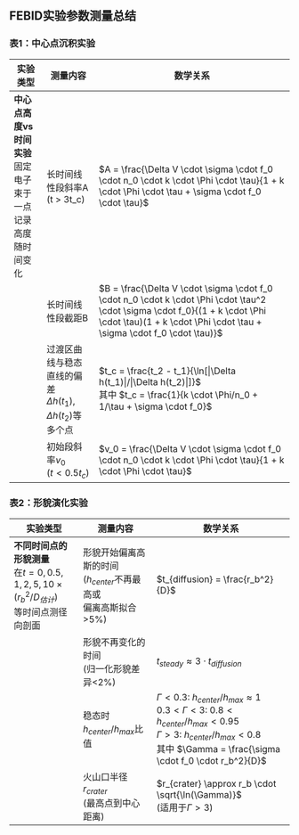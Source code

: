 ## FEBID实验参数测量总结

### 表1：中心点沉积实验

| 实验类型 | 测量内容 | 数学关系 |
|----------|----------|----------|
| **中心点高度vs时间实验**<br>固定电子束于一点<br>记录高度随时间变化 | 长时间线性段斜率A<br>(t > 3t_c) | $A = \frac{\Delta V \cdot \sigma \cdot f_0 \cdot n_0 \cdot k \cdot \Phi \cdot \tau}{1 + k \cdot \Phi \cdot \tau + \sigma \cdot f_0 \cdot \tau}$ |
| | 长时间线性段截距B | $B = \frac{\Delta V \cdot \sigma \cdot f_0 \cdot n_0 \cdot k \cdot \Phi \cdot \tau^2 \cdot \sigma \cdot f_0}{(1 + k \cdot \Phi \cdot \tau)(1 + k \cdot \Phi \cdot \tau + \sigma \cdot f_0 \cdot \tau)}$ |
| | 过渡区曲线与稳态直线的偏差<br>$\Delta h(t_1)$, $\Delta h(t_2)$等多个点 | $t_c = \frac{t_2 - t_1}{\ln[\|\Delta h(t_1)\|/\|\Delta h(t_2)\|]}$<br>其中 $t_c = \frac{1}{k \cdot \Phi/n_0 + 1/\tau + \sigma \cdot f_0}$ |
| | 初始段斜率$v_0$<br>($t < 0.5t_c$) | $v_0 = \frac{\Delta V \cdot \sigma \cdot f_0 \cdot n_0 \cdot k \cdot \Phi \cdot \tau}{1 + k \cdot \Phi \cdot \tau}$ |

### 表2：形貌演化实验

| 实验类型 | 测量内容 | 数学关系 |
|----------|----------|----------|
| **不同时间点的形貌测量**<br>在$t=0,0.5,1,2,5,10 \times (r_b^2/D_{估计})$<br>等时间点测径向剖面 | 形貌开始偏离高斯的时间<br>($h_{center}$不再最高或<br>偏离高斯拟合>5%) | $t_{diffusion} = \frac{r_b^2}{D}$ |
| | 形貌不再变化的时间<br>(归一化形貌差异<2%) | $t_{steady} \approx 3 \cdot t_{diffusion}$ |
| | 稳态时$h_{center}/h_{max}$比值 | $\Gamma < 0.3$: $h_{center}/h_{max} \approx 1$<br>$0.3 < \Gamma < 3$: $0.8 < h_{center}/h_{max} < 0.95$<br>$\Gamma > 3$: $h_{center}/h_{max} < 0.8$<br>其中 $\Gamma = \frac{\sigma \cdot f_0 \cdot r_b^2}{D}$ |
| | 火山口半径$r_{crater}$<br>(最高点到中心距离) | $r_{crater} \approx r_b \cdot \sqrt{\ln(\Gamma)}$<br>(适用于$\Gamma > 3$) |

